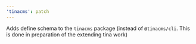 ```yaml
---
'tinacms': patch
---
```


Adds define schema to the `tinacms` package (instead of `@tinacms/cli`. This is done in preparation of the extending tina work)
